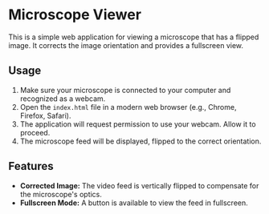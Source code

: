 # Microscope Viewer

This is a simple web application for viewing a microscope that has a flipped image. It corrects the image orientation and provides a fullscreen view.

## Usage

1.  Make sure your microscope is connected to your computer and recognized as a webcam.
2.  Open the `index.html` file in a modern web browser (e.g., Chrome, Firefox, Safari).
3.  The application will request permission to use your webcam. Allow it to proceed.
4.  The microscope feed will be displayed, flipped to the correct orientation.

## Features

*   **Corrected Image:** The video feed is vertically flipped to compensate for the microscope's optics.
*   **Fullscreen Mode:** A button is available to view the feed in fullscreen.
